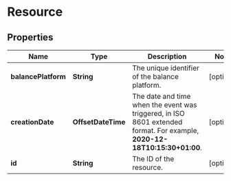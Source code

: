 

# Resource


## Properties

| Name | Type | Description | Notes |
|------------ | ------------- | ------------- | -------------|
|**balancePlatform** | **String** | The unique identifier of the balance platform. |  [optional] |
|**creationDate** | **OffsetDateTime** | The date and time when the event was triggered, in ISO 8601 extended format. For example, **2020-12-18T10:15:30+01:00**. |  [optional] |
|**id** | **String** | The ID of the resource. |  [optional] |



